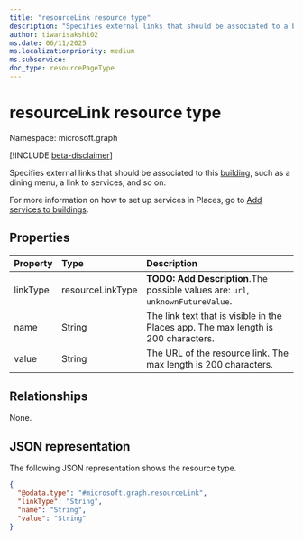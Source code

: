 ```yaml
---
title: "resourceLink resource type"
description: "Specifies external links that should be associated to a building in Places, such as a dining menu or a link to other services."
author: tiwarisakshi02
ms.date: 06/11/2025
ms.localizationpriority: medium
ms.subservice:
doc_type: resourcePageType
---
```


# resourceLink resource type

Namespace: microsoft.graph

[!INCLUDE [beta-disclaimer](../../includes/beta-disclaimer.md)]

Specifies external links that should be associated to this [building](./building.md), such as a dining menu, a link to services, and so on.

For more information on how to set up services in Places, go to [Add services to buildings](/microsoft-365/places/services-in-places).

## Properties
|Property|Type|Description|
|:---|:---|:---|
|linkType|resourceLinkType|**TODO: Add Description**.The possible values are: `url`, `unknownFutureValue`.|
|name|String|The link text that is visible in the Places app. The max length is 200 characters.|
|value|String|The URL of the resource link. The max length is 200 characters.|

## Relationships
None.

## JSON representation
The following JSON representation shows the resource type.
<!-- {
  "blockType": "resource",
  "@odata.type": "microsoft.graph.resourceLink"
}
-->
``` json
{
  "@odata.type": "#microsoft.graph.resourceLink",
  "linkType": "String",
  "name": "String",
  "value": "String"
}
```

